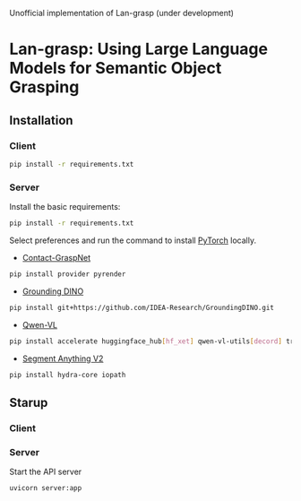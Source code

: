 Unofficial implementation of Lan-grasp (under development)

# Lan-grasp: Using Large Language Models  for Semantic Object Grasping

## Installation

### Client

```bash
pip install -r requirements.txt
```

### Server

Install the basic requirements:

```bash
pip install -r requirements.txt
```

Select preferences and run the command to install [PyTorch](https://pytorch.org/get-started/previous-versions/) locally.

- [Contact-GraspNet](https://github.com/elchun/contact_graspnet_pytorch)

```bash
pip install provider pyrender
```

- [Grounding DINO](https://github.com/IDEA-Research/GroundingDINO.git)

```bash
pip install git+https://github.com/IDEA-Research/GroundingDINO.git
```

- [Qwen-VL](https://huggingface.co/Qwen/Qwen2.5-VL-72B-Instruct)

```bash
pip install accelerate huggingface_hub[hf_xet] qwen-vl-utils[decord] transformers==4.50.3
```

- [Segment Anything V2](https://github.com/facebookresearch/sam2)

```bash
pip install hydra-core iopath
```

## Starup

### Client

### Server

Start the API server

```bash
uvicorn server:app
```

